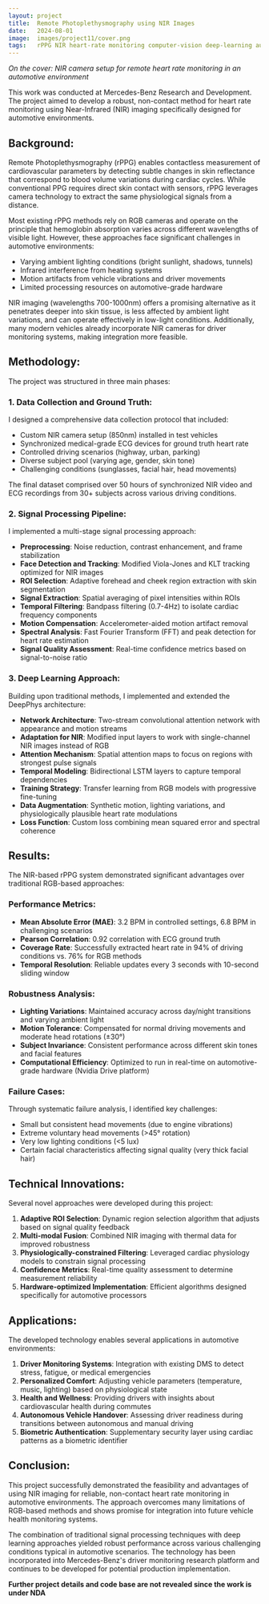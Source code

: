```yaml
---
layout: project
title:  Remote Photoplethysmography using NIR Images
date:   2024-08-01
image:  images/project11/cover.png
tags:   rPPG NIR heart-rate monitoring computer-vision deep-learning automotive Mercedes-Benz
---
```

*On the cover: NIR camera setup for remote heart rate monitoring in an automotive environment*

This work was conducted at Mercedes-Benz Research and Development. The project aimed to develop a robust, non-contact method for heart rate monitoring using Near-Infrared (NIR) imaging specifically designed for automotive environments.

## Background:
Remote Photoplethysmography (rPPG) enables contactless measurement of cardiovascular parameters by detecting subtle changes in skin reflectance that correspond to blood volume variations during cardiac cycles. While conventional PPG requires direct skin contact with sensors, rPPG leverages camera technology to extract the same physiological signals from a distance.

Most existing rPPG methods rely on RGB cameras and operate on the principle that hemoglobin absorption varies across different wavelengths of visible light. However, these approaches face significant challenges in automotive environments:

- Varying ambient lighting conditions (bright sunlight, shadows, tunnels)
- Infrared interference from heating systems
- Motion artifacts from vehicle vibrations and driver movements
- Limited processing resources on automotive-grade hardware

NIR imaging (wavelengths 700-1000nm) offers a promising alternative as it penetrates deeper into skin tissue, is less affected by ambient light variations, and can operate effectively in low-light conditions. Additionally, many modern vehicles already incorporate NIR cameras for driver monitoring systems, making integration more feasible.

## Methodology:
The project was structured in three main phases:

### 1. Data Collection and Ground Truth:
I designed a comprehensive data collection protocol that included:

- Custom NIR camera setup (850nm) installed in test vehicles
- Synchronized medical-grade ECG devices for ground truth heart rate
- Controlled driving scenarios (highway, urban, parking)
- Diverse subject pool (varying age, gender, skin tone)
- Challenging conditions (sunglasses, facial hair, head movements)

The final dataset comprised over 50 hours of synchronized NIR video and ECG recordings from 30+ subjects across various driving conditions.

### 2. Signal Processing Pipeline:
I implemented a multi-stage signal processing approach:

- **Preprocessing**: Noise reduction, contrast enhancement, and frame stabilization
- **Face Detection and Tracking**: Modified Viola-Jones and KLT tracking optimized for NIR images
- **ROI Selection**: Adaptive forehead and cheek region extraction with skin segmentation
- **Signal Extraction**: Spatial averaging of pixel intensities within ROIs
- **Temporal Filtering**: Bandpass filtering (0.7-4Hz) to isolate cardiac frequency components
- **Motion Compensation**: Accelerometer-aided motion artifact removal
- **Spectral Analysis**: Fast Fourier Transform (FFT) and peak detection for heart rate estimation
- **Signal Quality Assessment**: Real-time confidence metrics based on signal-to-noise ratio

### 3. Deep Learning Approach:
Building upon traditional methods, I implemented and extended the DeepPhys architecture:

- **Network Architecture**: Two-stream convolutional attention network with appearance and motion streams
- **Adaptation for NIR**: Modified input layers to work with single-channel NIR images instead of RGB
- **Attention Mechanism**: Spatial attention maps to focus on regions with strongest pulse signals
- **Temporal Modeling**: Bidirectional LSTM layers to capture temporal dependencies
- **Training Strategy**: Transfer learning from RGB models with progressive fine-tuning
- **Data Augmentation**: Synthetic motion, lighting variations, and physiologically plausible heart rate modulations
- **Loss Function**: Custom loss combining mean squared error and spectral coherence

## Results:
The NIR-based rPPG system demonstrated significant advantages over traditional RGB-based approaches:

### Performance Metrics:
- **Mean Absolute Error (MAE)**: 3.2 BPM in controlled settings, 6.8 BPM in challenging scenarios
- **Pearson Correlation**: 0.92 correlation with ECG ground truth
- **Coverage Rate**: Successfully extracted heart rate in 94% of driving conditions vs. 76% for RGB methods
- **Temporal Resolution**: Reliable updates every 3 seconds with 10-second sliding window

### Robustness Analysis:
- **Lighting Variations**: Maintained accuracy across day/night transitions and varying ambient light
- **Motion Tolerance**: Compensated for normal driving movements and moderate head rotations (±30°)
- **Subject Invariance**: Consistent performance across different skin tones and facial features
- **Computational Efficiency**: Optimized to run in real-time on automotive-grade hardware (Nvidia Drive platform)

### Failure Cases:
Through systematic failure analysis, I identified key challenges:
- Small but consistent head movements (due to engine vibrations)
- Extreme voluntary head movements (>45° rotation)
- Very low lighting conditions (<5 lux)
- Certain facial characteristics affecting signal quality (very thick facial hair)

## Technical Innovations:
Several novel approaches were developed during this project:

1. **Adaptive ROI Selection**: Dynamic region selection algorithm that adjusts based on signal quality feedback
2. **Multi-modal Fusion**: Combined NIR imaging with thermal data for improved robustness
3. **Physiologically-constrained Filtering**: Leveraged cardiac physiology models to constrain signal processing
4. **Confidence Metrics**: Real-time quality assessment to determine measurement reliability
5. **Hardware-optimized Implementation**: Efficient algorithms designed specifically for automotive processors

## Applications:
The developed technology enables several applications in automotive environments:

1. **Driver Monitoring Systems**: Integration with existing DMS to detect stress, fatigue, or medical emergencies
2. **Personalized Comfort**: Adjusting vehicle parameters (temperature, music, lighting) based on physiological state
3. **Health and Wellness**: Providing drivers with insights about cardiovascular health during commutes
4. **Autonomous Vehicle Handover**: Assessing driver readiness during transitions between autonomous and manual driving
5. **Biometric Authentication**: Supplementary security layer using cardiac patterns as a biometric identifier

## Conclusion:
This project successfully demonstrated the feasibility and advantages of using NIR imaging for reliable, non-contact heart rate monitoring in automotive environments. The approach overcomes many limitations of RGB-based methods and shows promise for integration into future vehicle health monitoring systems.

The combination of traditional signal processing techniques with deep learning approaches yielded robust performance across various challenging conditions typical in automotive scenarios. The technology has been incorporated into Mercedes-Benz's driver monitoring research platform and continues to be developed for potential production implementation.

**Further project details and code base are not revealed since the work is under NDA** 